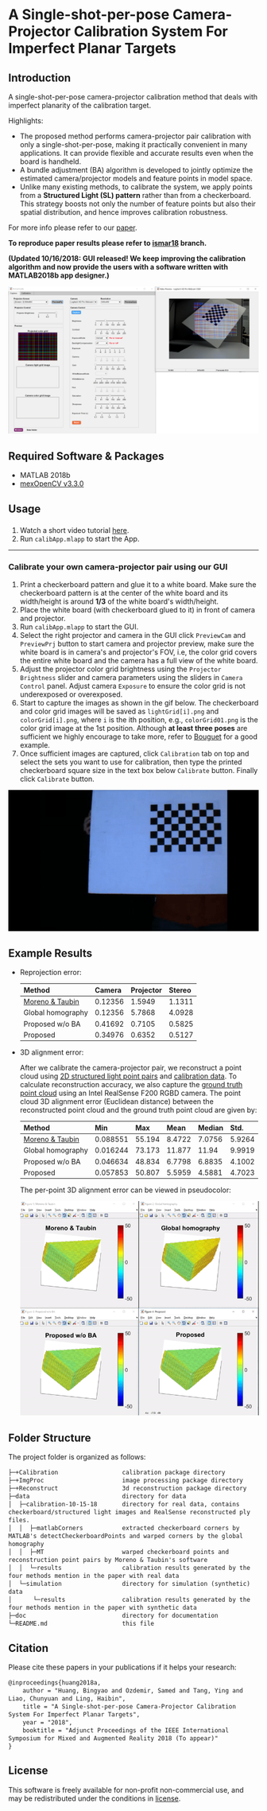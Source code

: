 A Single-shot-per-pose Camera-Projector Calibration System For Imperfect Planar Targets
===

## Introduction
A single-shot-per-pose camera-projector calibration method that deals with imperfect planarity of the calibration target. 

Highlights:
* The proposed method performs camera-projector pair calibration with only a single-shot-per-pose, making it practically convenient in many applications. It can provide flexible and accurate results even when the board is handheld.
* A bundle adjustment (BA) algorithm is developed to jointly optimize the estimated camera/projector models and feature points in model space. 
* Unlike many existing methods, to calibrate the system, we apply points from a **Structured Light (SL) pattern** rather than from a checkerboard. This strategy boosts not only the number of feature points but also their spatial distribution, and hence improves calibration robustness.

For more info please refer to our [paper][1].

**To reproduce paper results please refer to [ismar18][5] branch.**

**(Updated 10/16/2018: GUI released! We keep improving the calibration algorithm and now provide the users with a software written with MATLAB2018b app designer.)**

![calib](doc/app.png)

## Required Software & Packages
* MATLAB 2018b
* [mexOpenCV v3.3.0][2]

## Usage
### 

1. Watch a short video tutorial [here][6].
2. Run `calibApp.mlapp` to start the App.

----
### Calibrate your own camera-projector pair using our GUI


1. Print a checkerboard pattern and glue it to a white board. Make sure the checkerboard pattern is at the center of the white board and its width/height is around **1/3** of the white board's width/height.
2. Place the white board (with checkerboard glued to it) in front of camera and projector.
3. Run `calibApp.mlapp` to start the GUI.
4. Select the right projector and camera in the GUI click `PreviewCam` and `PreviewPrj` button to start camera and projector preview, make sure the white board is in camera's and projector's FOV, i.e, the color grid covers the entire white board and the camera has a full view of the white board.
5. Adjust the projector color grid brightness using the `Projector Brightness` slider and camera parameters using the sliders in `Camera Control` panel. Adjust camera `Exposure` to ensure the color grid is not underexposed or overexposed.
6. Start to capture the images as shown in the gif below. The checkerboard and color grid images will be saved as `lightGrid[i].png` and `colorGrid[i].png`, where `i` is the ith position, e.g.,  `colorGrid01.png` is the color grid image at the 1st position. Although **at least three poses** are sufficient we highly encourage to take more, refer to [Bouguet][7] for a good example.
7. Once sufficient images are captured, click `Calibration` tab on top and select the sets you want to use for calibration, then type the printed checkerboard square size in the text box below `Calibrate` button. Finally click `Calibrate` button.

![calib](doc/calib.gif)

## Example Results
* Reprojection error:

    | Method              | Camera  | Projector | Stereo  |
    |---------------------|---------|-----------|---------|
    |[Moreno & Taubin][3] | 0.12356 | 1.5949    | 1.1311  |
    | Global homography   | 0.12356 | 5.7868    | 4.0928  |
    | Proposed w/o BA     | 0.41692 | 0.7105    | 0.5825  |
    | Proposed            | 0.34976 | 0.6352    | 0.5127  |

* 3D alignment error:
    
    After we calibrate the camera-projector pair, we reconstruct a point cloud using [2D structured light point pairs](data/calibration-11-13-17/MT/Set10.yml) and [calibration data](data/calibration-11-13-17/results). To calculate reconstruction accuracy, we also capture the [ground truth point cloud](data/calibration-11-13-17/recon-10.ply) using an Intel RealSense F200 RGBD camera. The point cloud 3D alignment error (Euclidean distance) between the reconstructed point cloud and the ground truth point cloud are given by:

    | Method              | Min      | Max    | Mean   | Median | Std.   |
    |---------------------|----------|--------|--------|--------|--------|
    |[Moreno & Taubin][3] | 0.088551 | 55.194 | 8.4722 | 7.0756 | 5.9264 |
    | Global homography   | 0.016244 | 73.173 | 11.877 | 11.94  | 9.9919 |
    | Proposed w/o BA     | 0.046634 | 48.834 | 6.7798 | 6.8835 | 4.1002 |
    | Proposed            | 0.057853 | 50.807 | 5.5959 | 4.5881 | 4.7023 |

    The per-point 3D alignment error can be viewed in pseudocolor:

    ![box](doc/box.gif)

 
## Folder Structure
The project folder is organized as follows:

    ├─+Calibration                  calibration package directory
    ├─+ImgProc                      image processing package directory
    ├─+Reconstruct                  3d reconstruction package directory
    ├─data                          directory for data
    │  ├─calibration-10-15-18       directory for real data, contains checkerboard/structured light images and RealSense reconstructed ply files.
    │  │  ├─matlabCorners           extracted checkerboard corners by MATLAB's detectCheckerboardPoints and warped corners by the global homography
    │  │  ├─MT                      warped checkerboard points and reconstruction point pairs by Moreno & Taubin's software
    │  │  └─results                 calibration results generated by the four methods mention in the paper with real data
    │  └─simulation                 directory for simulation (synthetic) data
    │      └─results                calibration results generated by the four methods mention in the paper with synthetic data
    ├─doc                           directory for documentation
    └─README.md                     this file
    
## Citation
Please cite these papers in your publications if it helps your research:

    @inproceedings{huang2018a,
        author = "Huang, Bingyao and Ozdemir, Samed and Tang, Ying and Liao, Chunyuan and Ling, Haibin",
        title = "A Single-shot-per-pose Camera-Projector Calibration System For Imperfect Planar Targets",
        year = "2018",
        booktitle = "Adjunct Proceedings of the IEEE International Symposium for Mixed and Augmented Reality 2018 (To appear)"
    }


## License
This software is freely available for non-profit non-commercial use, and may be redistributed under the conditions in [license](LICENSE).


[1]: https://arxiv.org/pdf/1803.09058.pdf
[2]: https://github.com/kyamagu/mexopencv
[3]: http://mesh.brown.edu/calibration/
[4]: https://www.mathworks.com/help/vision/ref/detectcheckerboardpoints.html
[5]: https://github.com/BingyaoHuang/single-shot-pro-cam-calib/tree/ismar18]
[6]: https://youtu.be/fnrVDOhcu7I
[7]: http://www.vision.caltech.edu/bouguetj/calib_doc/htmls/calib_example/index.html

